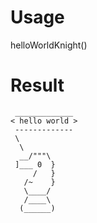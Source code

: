 # Usage
helloWorldKnight()
# Result
```
 _____________
< hello world >
 -------------
 \
  \
  __/"""\
 ]___ 0  }
     /   }
   /~    }
   \____/
   /____\
  (______)
```
